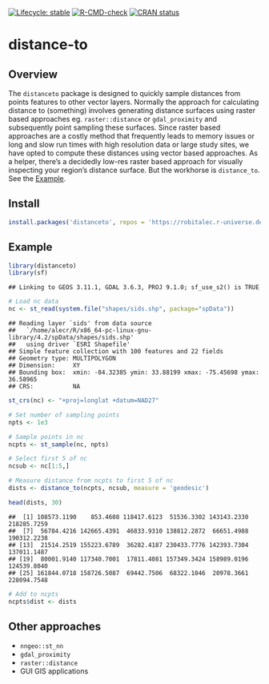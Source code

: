
<!-- badges: start -->

[![Lifecycle:
stable](https://img.shields.io/badge/lifecycle-stable-green.svg)](https://lifecycle.r-lib.org/articles/stages.html#experimental)
[![R-CMD-check](https://github.com/robitalec/distance-to/workflows/R-CMD-check/badge.svg)](https://github.com/robitalec/distance-to/actions)
[![CRAN
status](https://www.r-pkg.org/badges/version/distanceto)](https://cran.r-project.org/package=distanceto)
<!-- badges: end -->

# distance-to

## Overview

The `distanceto` package is designed to quickly sample distances from
points features to other vector layers. Normally the approach for
calculating distance to (something) involves generating distance
surfaces using raster based approaches eg. `raster::distance` or
`gdal_proximity` and subsequently point sampling these surfaces. Since
raster based approaches are a costly method that frequently leads to
memory issues or long and slow run times with high resolution data or
large study sites, we have opted to compute these distances using vector
based approaches. As a helper, there’s a decidedly low-res raster based
approach for visually inspecting your region’s distance surface. But the
workhorse is `distance_to`. See the [Example](#example).

## Install

``` r
install.packages('distanceto', repos = 'https://robitalec.r-universe.dev')
```

## Example

``` r
library(distanceto)
library(sf)
```

    ## Linking to GEOS 3.11.1, GDAL 3.6.3, PROJ 9.1.0; sf_use_s2() is TRUE

``` r
# Load nc data
nc <- st_read(system.file("shapes/sids.shp", package="spData"))
```

    ## Reading layer `sids' from data source 
    ##   `/home/alecr/R/x86_64-pc-linux-gnu-library/4.2/spData/shapes/sids.shp' 
    ##   using driver `ESRI Shapefile'
    ## Simple feature collection with 100 features and 22 fields
    ## Geometry type: MULTIPOLYGON
    ## Dimension:     XY
    ## Bounding box:  xmin: -84.32385 ymin: 33.88199 xmax: -75.45698 ymax: 36.58965
    ## CRS:           NA

``` r
st_crs(nc) <- "+proj=longlat +datum=NAD27"

# Set number of sampling points
npts <- 1e3

# Sample points in nc
ncpts <- st_sample(nc, npts)

# Select first 5 of nc
ncsub <- nc[1:5,]

# Measure distance from ncpts to first 5 of nc
dists <- distance_to(ncpts, ncsub, measure = 'geodesic')

head(dists, 30)
```

    ##  [1] 108573.1190    853.4608 118417.6123  51536.3302 143143.2330 218285.7259
    ##  [7]  56784.4216 142665.4391  46833.9310 138812.2872  66651.4988 190312.2238
    ## [13]  21514.2519 155223.6789  36282.4187 230433.7776 142393.7304 137011.1487
    ## [19]  80001.9140 117340.7001  17811.4081 157349.3424 158989.0196 124539.8040
    ## [25] 161844.0718 158726.5087  69442.7506  68322.1046  20978.3661 228094.7548

``` r
# Add to ncpts
ncpts$dist <- dists
```

## Other approaches

- `nngeo::st_nn`
- `gdal_proximity`
- `raster::distance`
- GUI GIS applications
